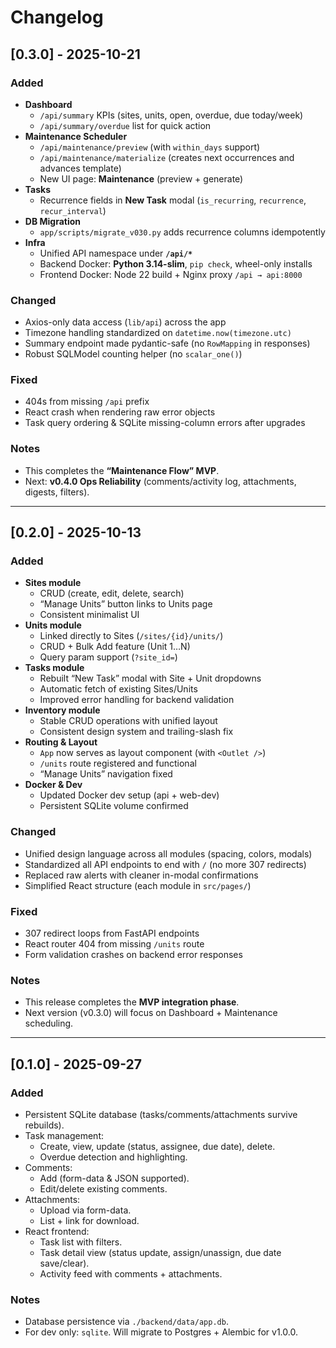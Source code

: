 # Changelog

## [0.3.0] - 2025-10-21
### Added
- **Dashboard**
  - `/api/summary` KPIs (sites, units, open, overdue, due today/week)
  - `/api/summary/overdue` list for quick action
- **Maintenance Scheduler**
  - `/api/maintenance/preview` (with `within_days` support)
  - `/api/maintenance/materialize` (creates next occurrences and advances template)
  - New UI page: **Maintenance** (preview + generate)
- **Tasks**
  - Recurrence fields in **New Task** modal (`is_recurring`, `recurrence`, `recur_interval`)
- **DB Migration**
  - `app/scripts/migrate_v030.py` adds recurrence columns idempotently
- **Infra**
  - Unified API namespace under **`/api/*`**
  - Backend Docker: **Python 3.14-slim**, `pip check`, wheel-only installs
  - Frontend Docker: Node 22 build + Nginx proxy `/api → api:8000`

### Changed
- Axios-only data access (`lib/api`) across the app
- Timezone handling standardized on `datetime.now(timezone.utc)`
- Summary endpoint made pydantic-safe (no `RowMapping` in responses)
- Robust SQLModel counting helper (no `scalar_one()`)

### Fixed
- 404s from missing `/api` prefix
- React crash when rendering raw error objects
- Task query ordering & SQLite missing-column errors after upgrades

### Notes
- This completes the **“Maintenance Flow” MVP**.
- Next: **v0.4.0 Ops Reliability** (comments/activity log, attachments, digests, filters).

---

## [0.2.0] - 2025-10-13
### Added
- **Sites module**
  - CRUD (create, edit, delete, search)
  - “Manage Units” button links to Units page
  - Consistent minimalist UI
- **Units module**
  - Linked directly to Sites (`/sites/{id}/units/`)
  - CRUD + Bulk Add feature (Unit 1…N)
  - Query param support (`?site_id=`)
- **Tasks module**
  - Rebuilt “New Task” modal with Site + Unit dropdowns
  - Automatic fetch of existing Sites/Units
  - Improved error handling for backend validation
- **Inventory module**
  - Stable CRUD operations with unified layout
  - Consistent design system and trailing-slash fix
- **Routing & Layout**
  - `App` now serves as layout component (with `<Outlet />`)
  - `/units` route registered and functional
  - “Manage Units” navigation fixed
- **Docker & Dev**
  - Updated Docker dev setup (api + web-dev)
  - Persistent SQLite volume confirmed

### Changed
- Unified design language across all modules (spacing, colors, modals)
- Standardized all API endpoints to end with `/` (no more 307 redirects)
- Replaced raw alerts with cleaner in-modal confirmations
- Simplified React structure (each module in `src/pages/`)

### Fixed
- 307 redirect loops from FastAPI endpoints
- React router 404 from missing `/units` route
- Form validation crashes on backend error responses

### Notes
- This release completes the **MVP integration phase**.
- Next version (v0.3.0) will focus on Dashboard + Maintenance scheduling.

---

## [0.1.0] - 2025-09-27
### Added
- Persistent SQLite database (tasks/comments/attachments survive rebuilds).
- Task management:
  - Create, view, update (status, assignee, due date), delete.
  - Overdue detection and highlighting.
- Comments:
  - Add (form-data & JSON supported).
  - Edit/delete existing comments.
- Attachments:
  - Upload via form-data.
  - List + link for download.
- React frontend:
  - Task list with filters.
  - Task detail view (status update, assign/unassign, due date save/clear).
  - Activity feed with comments + attachments.

### Notes
- Database persistence via `./backend/data/app.db`.
- For dev only: `sqlite`. Will migrate to Postgres + Alembic for v1.0.0.
